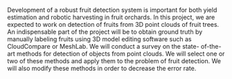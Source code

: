 Development of a robust fruit detection system is important for both yield estimation and
robotic harvesting in fruit orchards. In this project, we are expected to work on
detection of fruits from 3D point clouds of fruit trees. An indispensable part of the project
will be to obtain ground truth by manually labeling fruits using 3D model editing software
such as CloudCompare or MeshLab. We will conduct a survey on the state-
of-the-art methods for detection of objects from point clouds. We will select one or two
of these methods and apply them to the problem of fruit detection. We will also modify
these methods in order to decrease the error rate.
